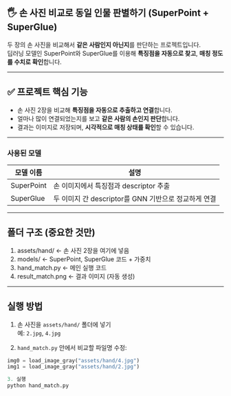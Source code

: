 ## 🖐️ 손 사진 비교로 동일 인물 판별하기 (SuperPoint + SuperGlue)

두 장의 손 사진을 비교해서 **같은 사람인지 아닌지**를 판단하는 프로젝트입니다.  
딥러닝 모델인 SuperPoint와 SuperGlue를 이용해 **특징점을 자동으로 찾고**, **매칭 정도를 수치로 확인**합니다.

---

## ✅ 프로젝트 핵심 기능

- 손 사진 2장을 비교해 **특징점을 자동으로 추출하고 연결**합니다.
- 얼마나 많이 연결되었는지를 보고 **같은 사람의 손인지 판단**합니다.
- 결과는 이미지로 저장되며, **시각적으로 매칭 상태를 확인**할 수 있습니다.

---

### 사용된 모델

| 모델 이름 | 설명 |
|-----------|------|
|  SuperPoint | 손 이미지에서 특징점과 descriptor 추출 |
|  SuperGlue | 두 이미지 간 descriptor를 GNN 기반으로 정교하게 연결 |

---

##  폴더 구조 (중요한 것만)

1. assets/hand/ ← 손 사진 2장을 여기에 넣음
2. models/ ← SuperPoint, SuperGlue 코드 + 가중치
3. hand_match.py ← 메인 실행 코드
4. result_match.png ← 결과 이미지 (자동 생성)

---


##  실행 방법 

1. 손 사진을 `assets/hand/` 폴더에 넣기  
   예: `2.jpg`, `4.jpg`

2. `hand_match.py` 안에서 비교할 파일명 수정:

```python
img0 = load_image_gray("assets/hand/4.jpg")
img1 = load_image_gray("assets/hand/2.jpg")

3. 실행
python hand_match.py

